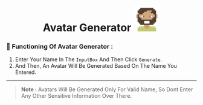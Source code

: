 <h1 align="center"> Avatar Generator <img src="Img-Src/Readme-Logo.svg" alt="Avatar-Logo" width=70px" height="70px"> </h1>

### 🔁 Functioning Of Avatar Generator :

1. Enter Your Name In The `InputBox` And Then Click `Generate`.
2. And Then, An Avatar Will Be Generated Based On The Name You Entered.

---

> **Note :** Avatars Will Be Generated Only For Valid Name, So Dont Enter Any Other Sensitive Information Over There.
